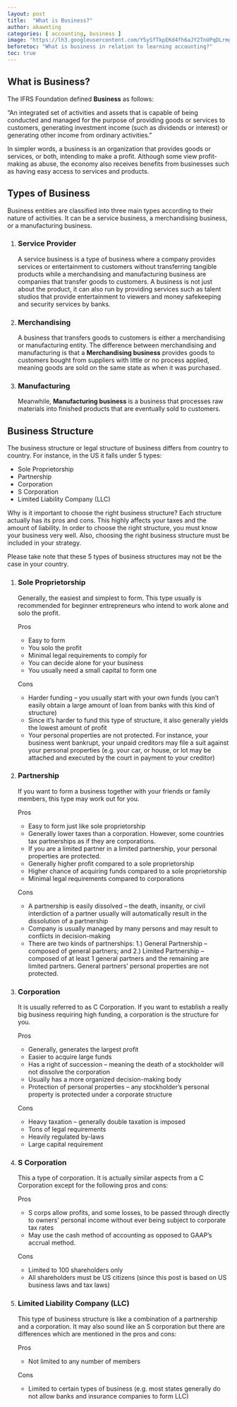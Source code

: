 ```yaml
---
layout: post
title:  "What is Business?"
author: akawnting
categories: [ accounting, business ]
image: "https://lh3.googleusercontent.com/Y5ySfTkpEKd4fh6aJY2TnUPqDLrmgq4F1S_8zTGyiKvbblKtagj1_3o1L-dpRGNP8eK9PvUJK6ZWYbZH7zINQDrSu0cht9kWotItrzpmSp1FhKWoIVIAkH-lz4zAUCkKmvsERqOUjpYdVfH5iFonziaHEm_Y-NLQnHVxMGyfiiZnhqkoX3EWeoGQYqjtdHoO6rWcMzinng0EnRQWxAQx280RA48SIaDbfvUMCq3BRr53Q1fL92OYKrv1rmkW7ra_DYAYjMcFHo7Ug7E2zfQ0i-WI4VBmOSDsLKvoMwWUwtlRntpDmc7akikcXeobZjkvc773bJcyU_6k2HmA3hA7N5yoO1ELzr4uhyWIEM47ZWsrs2laLm3zk2Kn1CZCi0QWFDb5MrkV_PQWDU2FKXR-_H6iOmTFcmcJVY98G5kMY6mx97TkcGox5eAIcU9wD1_dJm8hVHXQjdw5wyHOVaJkywSnd2d64Axq2a58OBceRIuvC2TRi458Lccn2XBRbzpUueTRXELxnIBtlJJDjgaqX7TG0S-N-OrbEwkNGzlx2xFYG2yPT7CghT0R2PXE0HEC9JWp7dp1JtXJmMxxPvr-Z0AIHAeiFwN4YkHcS2oTSLsIbqXSLlmHeWCv_qkt4UXAC3-JKCPAdH-oc5wcT6j_G9Fi6Z-7yg=w866-h576-no"
beforetoc: "What is business in relation to learning accounting?"
toc: true
---
```


<h2 id="1"><strong>What is Business?</strong></h2>
<p>The IFRS Foundation defined <strong>Business</strong> as follows:</p>
<p>&ldquo;An integrated set of activities and assets that is capable of being conducted and managed for the purpose of providing goods or services to customers, generating investment income (such as dividends or interest) or generating other income from ordinary activities.&rdquo;</p>
<p>In simpler words, a business is an organization that provides goods or services, or both, intending to make a profit. Although some view profit-making as abuse, the economy also receives benefits from businesses such as having easy access to services and products.</p>
<h2 id="2"><strong>Types of Business</strong></h2>
<p>Business entities are classified into three main types according to their nature of activities. It can be a service business, a merchandising business, or a manufacturing business.</p>
<ol>
<li><h3 id="2.1"><strong>Service Provider</strong></h3></li>
<p>A service business is a type of business where a company provides services or entertainment to customers without transferring tangible products while a merchandising and manufacturing business are companies that transfer goods to customers. A business is not just about the product, it can also run by providing services such as talent studios that provide entertainment to viewers and money safekeeping and security services by banks.</p>
<li><h3 id="2.2"><strong>Merchandising</strong></h3></li>
<p>A business that transfers goods to customers is either a merchandising or manufacturing entity. The difference between merchandising and manufacturing is that a <strong>Merchandising business</strong> provides goods to customers bought from suppliers with little or no process applied, meaning goods are sold on the same state as when it was purchased.</p>
<li><h3 id="2.3"><strong>Manufacturing</strong></h3></li>
<p>Meanwhile, <strong>Manufacturing business</strong> is a business that processes raw materials into finished products that are eventually sold to customers.</p>
</ol>
<h2 id="3"><strong>Business Structure</strong></h2>
<p>The business structure or legal structure of business differs from country to country. For instance, in the US it falls under 5 types:</p>
<ul>
<li>Sole Proprietorship</li>
<li>Partnership</li>
<li>Corporation</li>
<li>S Corporation</li>
<li>Limited Liability Company (LLC)</li>
</ul>
<p>Why is it important to choose the right business structure? Each structure actually has its pros and cons. This highly affects your taxes and the amount of liability. In order to choose the right structure, you must know your business very well. Also, choosing the right business structure must be included in your strategy.</p>
<p>Please take note that these 5 types of business structures may not be the case in your country.</p>
<ol>
<li><h3 id="3.1"><strong>Sole Proprietorship</strong></h3></li>
<p>Generally, the easiest and simplest to form. This type usually is recommended for beginner entrepreneurs who intend to work alone and solo the profit.</p>
<p>Pros</p>
<ul>
<li>Easy to form</li>
<li>You solo the profit</li>
<li>Minimal legal requirements to comply for</li>
<li>You can decide alone for your business</li>
<li>You usually need a small capital to form one</li>
</ul>
<p>Cons</p>
<ul>
<li>Harder funding &ndash; you usually start with your own funds (you can&rsquo;t easily obtain a large amount of loan from banks with this kind of structure)</li>
<li>Since it&rsquo;s harder to fund this type of structure, it also generally yields the lowest amount of profit</li>
<li>Your personal properties are not protected. For instance, your business went bankrupt, your unpaid creditors may file a suit against your personal properties (e.g. your car, or house, or lot may be attached and executed by the court in payment to your creditor)</li>
</ul>
<li><h3 id="3.2"><strong>Partnership</strong></h3></li>
<p>If you want to form a business together with your friends or family members, this type may work out for you.</p>
<p>Pros</p>
<ul>
<li>Easy to form just like sole proprietorship</li>
<li>Generally lower taxes than a corporation. However, some countries tax partnerships as if they are corporations.</li>
<li>If you are a limited partner in a limited partnership, your personal properties are protected.</li>
<li>Generally higher profit compared to a sole proprietorship</li>
<li>Higher chance of acquiring funds compared to a sole proprietorship</li>
<li>Minimal legal requirements compared to corporations</li>
</ul>
<p>Cons</p>
<ul>
<li>A partnership is easily dissolved &ndash; the death, insanity, or civil interdiction of a partner usually will automatically result in the dissolution of a partnership</li>
<li>Company is usually managed by many persons and may result to conflicts in decision-making</li>
<li>There are two kinds of partnerships: 1.) General Partnership &ndash; composed of general partners; and 2.) Limited Partnership &ndash; composed of at least 1 general partners and the remaining are limited partners. General partners&rsquo; personal properties are not protected.</li>
</ul>
<li><h3 id="3.3"><strong>Corporation</strong></h3></li>
<p>It is usually referred to as C Corporation. If you want to establish a really big business requiring high funding, a corporation is the structure for you.</p>
<p>Pros</p>
<ul>
<li>Generally, generates the largest profit</li>
<li>Easier to acquire large funds</li>
<li>Has a right of succession &ndash; meaning the death of a stockholder will not dissolve the corporation</li>
<li>Usually has a more organized decision-making body</li>
<li>Protection of personal properties &ndash; any stockholder&rsquo;s personal property is protected under a corporate structure</li>
</ul>
<p>Cons</p>
<ul>
<li>Heavy taxation &ndash; generally double taxation is imposed</li>
<li>Tons of legal requirements</li>
<li>Heavily regulated by-laws</li>
<li>Large capital requirement</li>
</ul>
<li><h3 id="3.4"><strong>S Corporation</strong></h3></li>
<p>This a type of corporation. It is actually similar aspects from a C Corporation except for the following pros and cons:</p>
<p>Pros</p>
<ul>
<li>S corps allow profits, and some losses, to be passed through directly to owners' personal income without ever being subject to corporate tax rates</li>
<li>May use the cash method of accounting as opposed to GAAP&rsquo;s accrual method.</li>
</ul>
<p>Cons</p>
<ul>
<li>Limited to 100 shareholders only</li>
<li>All shareholders must be US citizens (since this post is based on US business laws and tax laws)</li>
</ul>
<li><h3 id="3.5"><strong>Limited Liability Company (LLC)</strong></h3></li>
<p>This type of business structure is like a combination of a partnership and a corporation. It may also sound like an S corporation but there are differences which are mentioned in the pros and cons:</p>
<p>Pros</p>
<ul>
<li>Not limited to any number of members</li>
</ul>
<p>Cons</p>
<ul>
<li>Limited to certain types of business (e.g. most states generally do not allow banks and insurance companies to form LLC)</li>
</ul>
</ol>